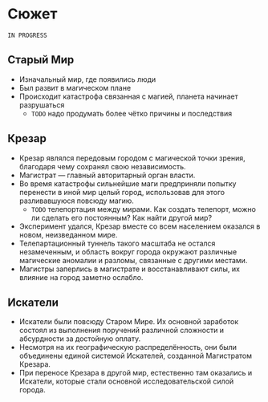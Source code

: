 # Сюжет

`IN PROGRESS`

## Старый Мир
- Изначальный мир, где появились люди
- Был развит в магическом плане
- Происходит катастрофа связанная с магией, планета начинает разрушаться 
    - `TODO` надо продумать более чётко причины и последствия 

## Крезар
- Крезар являлся передовым городом с магической точки зрения, благодаря чему сохранял свою независимость.
- Магистрат — главный авторитарный орган власти. 
- Во время катастрофы сильнейшие маги предприняли попытку перенести в иной мир целый город, использовав для этого 
  разливавшуюся повсюду магию.
    - `TODO` телепортация между мирами. Как создать телепорт, можно ли сделать его постоянным? Как найти другой мир?
- Эксперимент удался, Крезар вместе со всем населением оказался в новом, неизведанном мире.
- Телепартационный туннель такого масштаба не остался незамеченным, и область вокруг города окружают различные 
  магические аномалии и разломы, связанные с другими местами.
- Магистры заперлись в магистрате и восстанавливают силы, их влияние на город заметно ослабло.

## Искатели
- Искатели были повсюду Старом Мире. Их основной заработок состоял из выполнения поручений различной сложности и 
  абсурдности за достойную оплату.
- Несмотря на их географическую распределённость, они были объединены единой системой Искателей, созданной 
  Магистратом Крезара.
- При переносе Крезара в другой мир, естественно там оказались и Искатели, которые стали основной исследовательской 
  силой города.